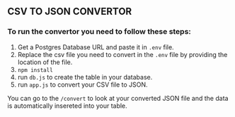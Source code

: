 ## CSV TO JSON CONVERTOR

### To run the convertor you need to follow these steps:
1. Get a Postgres Database URL and paste it in `.env` file.
2. Replace the csv file you need to convert in the `.env` file by providing the location of the file.
3. ` npm install `
4. run `db.js` to create the table in your database.
5. run `app.js` to convert your CSV file to JSON.

You can go to the `/convert` to look at your converted JSON file and the data is automatically insereted into your table.
